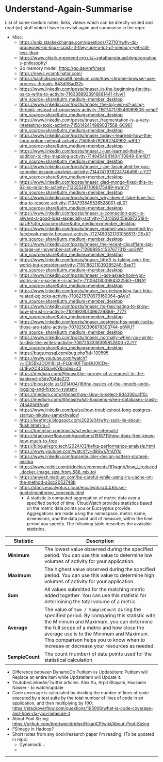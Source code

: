 
# Understand-Again-Summarise

List of some random notes, links, videos which can be directly visited and read (or) stuff which I have to revisit again and summarise in the repo: 
- Misc:
  - https://unix.stackexchange.com/questions/727101/why-do-processes-on-linux-crash-if-they-use-a-lot-of-memory-yet-still-less-than
  - https://www.chiark.greenend.org.uk/~sgtatham/quasiblog/coroutines-philosophy/
  - Go memory model: https://go.dev/ref/mem
  - https://news.ycombinator.com/
  - https://sachidisanayaka98.medium.com/how-chrome-browser-use-process-threads-643dff8ad32c
  - https://www.linkedin.com/posts/hnaser_in-the-beginning-for-the-os-to-write-to-activity-7163388923916861441-t1vw?utm_source=share&utm_medium=member_desktop
  - https://www.linkedin.com/posts/hnaser_the-big-win-of-using-threads-instead-of-processes-activity-7161147178546069506-yehp?utm_source=share&utm_medium=member_desktop
  - https://www.linkedin.com/posts/hnaser_fragmentation-is-a-very-interesting-topic-activity-7156142414989037568-6C96?utm_source=share&utm_medium=member_desktop
  - https://www.linkedin.com/posts/hnaser_today-i-learned-how-the-linux-option-netipv4-activity-7150555792662740992-w8fL?utm_source=share&utm_medium=member_desktop
  - https://www.linkedin.com/posts/hnaser_i-just-learned-that-in-addition-to-the-mapping-activity-7148454941404110848-8m4D?utm_source=share&utm_medium=member_desktop
  - https://www.linkedin.com/posts/hnaser_i-am-fascinated-by-gos-compiler-escape-analysis-activity-7144747978224746496-z-YZ?utm_source=share&utm_medium=member_desktop
  - https://www.linkedin.com/posts/hnaser_glad-mongo-fixed-this-in-62-so-prior-to-activity-7135553971066175489-nwm7?utm_source=share&utm_medium=member_desktop
  - https://www.linkedin.com/posts/hnaser_why-does-it-take-time-for-dns-to-resolve-activity-7134793549526528001-xjL0?utm_source=share&utm_medium=member_desktop
  - https://www.linkedin.com/posts/hnaser_a-connection-pool-is-always-a-good-idea-especially-activity-7134109245909725184-qaUE?utm_source=share&utm_medium=member_desktop
  - https://www.linkedin.com/posts/hnaser_graphql-was-invented-by-facebook-mainly-because-activity-7127490321701056513-DSxX?utm_source=share&utm_medium=member_desktop
  - https://www.linkedin.com/posts/hnaser_the-recent-cloudflare-api-outage-on-november-activity-7126989541537677312-upGW?utm_source=share&utm_medium=member_desktop
  - https://www.linkedin.com/posts/hnaser_http3-is-taking-over-the-world-but-consider-activity-7116186211039285248-Bae7?utm_source=share&utm_medium=member_desktop
  - https://www.linkedin.com/posts/hnaser_i-got-asked-how-vpn-works-on-x-so-here-is-activity-7110641803984322560--ONA?utm_source=share&utm_medium=member_desktop
  - https://www.linkedin.com/posts/hnaser_fun-networking-fact-http-related-pglocks-activity-7108275178979160064-gAVu?utm_source=share&utm_medium=member_desktop
  - https://www.linkedin.com/posts/hnaser_its-fascinating-to-know-how-jit-just-in-activity-7101992901496229888-_777?utm_source=share&utm_medium=member_desktop
  - https://www.linkedin.com/posts/hnaser_postgres-has-weak-locks-those-are-table-activity-7078250396678303744-p6WU?utm_source=share&utm_medium=member_desktop
  - https://www.linkedin.com/posts/hnaser_normally-when-you-write-to-disk-the-writes-activity-7067253338395852800-r2JY?utm_source=share&utm_medium=member_desktop
  - https://bugs.mysql.com/bug.php?id=109595
  - https://www.youtube.com/watch?v=lCb5BkJOOVI&list=PLQnljOFTspQU0ICDe-cL1EwXC4GDSayKY&index=43
  - https://medium.com/@hnasr/the-journey-of-a-request-to-the-backend-c3de704de223
  - https://blog.jcole.us/2014/04/16/the-basics-of-the-innodb-undo-logging-and-history-system/
  - https://medium.com/@hnasr/how-slow-is-select-8d4308ca1f0c
  - https://medium.com/@hnasr/what-happens-when-databases-crash-74540fd97ea9
  - https://www.linkedin.com/pulse/how-troubleshoot-long-postgres-startup-nikolay-samokhvalov/
  - https://keefmck.blogspot.com/2023/04/why-ssds-lie-about-flush.html?m=1
  - https://tontinton.com/posts/scheduling-internals/
  - https://stackoverflow.com/questions/1518711/how-does-free-know-how-much-to-free
  - https://blog.allegro.tech/2024/03/kafka-performance-analysis.html
  - https://www.youtube.com/watch?v=d86ws7mQYIg
  - https://www.linkedin.com/pulse/builder-design-pattern-prateek-mishra
  - https://www.reddit.com/r/docker/comments/1f1wqnb/how_i_reduced_docker_image_size_from_588_mb_to/
  - https://anyesh.medium.com/be-careful-while-using-lru-cache-on-the-method-a3dc2053748b
  - https://docs.eucalyptus.cloud/eucalyptus/4.4.6/user-guide/monitoring_concepts.html
    - A statistic is computed aggregation of metric data over a specified period of time. CloudWatch provides statistics based on the metric data points you or Eucalyptus provide. Aggregations are made using the namespace, metric name, dimensions, and the data point unit of measure, within the time period you specify. The following table describes the available statistics.
  
| **Statistic**   | **Description**                                                                                                                                   |
|------------------|---------------------------------------------------------------------------------------------------------------------------------------------------|
| **Minimum**      | The lowest value observed during the specified period. You can use this value to determine low volumes of activity for your application.         |
| **Maximum**      | The highest value observed during the specified period. You can use this value to determine high volumes of activity for your application.       |
| **Sum**          | All values submitted for the matching metric added together. You can use this statistic for determining the total volume of a metric.            |
| **Average**      | The value of `Sum / SampleCount` during the specified period. By comparing this statistic with the Minimum and Maximum, you can determine the full scope of a metric and how close the average use is to the Minimum and Maximum. This comparison helps you to know when to increase or decrease your resources as needed. |
| **SampleCount**  | The count (number) of data points used for the statistical calculation.                                                                          |

  - Difference between DynamoDb PutItem vs UpdateItem: PutItem will Replace an entire item while UpdateItem will Update it.
  - Youtube/Linkedin/Twitter articles: Alex Xu, Arpit Bhayani, Hussaein Nasser - to watch/update
  - Code coverage is calculated by dividing the number of lines of code executed by a test suite by the total number of lines of code in an application, and then multiplying by 100: https://stackoverflow.com/questions/195008/what-is-code-coverage-and-how-do-you-measure-it
  - About Pool Sizing: https://github.com/brettwooldridge/HikariCP/wiki/About-Pool-Sizing
  - FSImage in Hadoop?
- Short notes from any book/research paper I'm reading: (To be updated in repo)
  - Dynamodb...
  - 
 

----------------------------------------------------------------------

